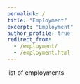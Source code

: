 ```yaml
---
permalink: /
title: "Employment"
excerpt: "Employment"
author_profile: true
redirect_from: 
  - /employment/
  - /employment.html
---
```


list of employments